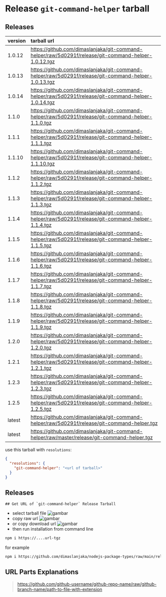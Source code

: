 # Release `git-command-helper` tarball
## Releases
| version | tarball url |
| :--- | :--- |
| 1.0.12 | https://github.com/dimaslanjaka/git-command-helper/raw/5d0291f/release/git-command-helper-1.0.12.tgz |
| 1.0.13 | https://github.com/dimaslanjaka/git-command-helper/raw/5d0291f/release/git-command-helper-1.0.13.tgz |
| 1.0.14 | https://github.com/dimaslanjaka/git-command-helper/raw/5d0291f/release/git-command-helper-1.0.14.tgz |
| 1.1.0 | https://github.com/dimaslanjaka/git-command-helper/raw/5d0291f/release/git-command-helper-1.1.0.tgz |
| 1.1.1 | https://github.com/dimaslanjaka/git-command-helper/raw/5d0291f/release/git-command-helper-1.1.1.tgz |
| 1.1.10 | https://github.com/dimaslanjaka/git-command-helper/raw/5d0291f/release/git-command-helper-1.1.10.tgz |
| 1.1.2 | https://github.com/dimaslanjaka/git-command-helper/raw/5d0291f/release/git-command-helper-1.1.2.tgz |
| 1.1.3 | https://github.com/dimaslanjaka/git-command-helper/raw/5d0291f/release/git-command-helper-1.1.3.tgz |
| 1.1.4 | https://github.com/dimaslanjaka/git-command-helper/raw/5d0291f/release/git-command-helper-1.1.4.tgz |
| 1.1.5 | https://github.com/dimaslanjaka/git-command-helper/raw/5d0291f/release/git-command-helper-1.1.5.tgz |
| 1.1.6 | https://github.com/dimaslanjaka/git-command-helper/raw/5d0291f/release/git-command-helper-1.1.6.tgz |
| 1.1.7 | https://github.com/dimaslanjaka/git-command-helper/raw/5d0291f/release/git-command-helper-1.1.7.tgz |
| 1.1.8 | https://github.com/dimaslanjaka/git-command-helper/raw/5d0291f/release/git-command-helper-1.1.8.tgz |
| 1.1.9 | https://github.com/dimaslanjaka/git-command-helper/raw/5d0291f/release/git-command-helper-1.1.9.tgz |
| 1.2.0 | https://github.com/dimaslanjaka/git-command-helper/raw/5d0291f/release/git-command-helper-1.2.0.tgz |
| 1.2.1 | https://github.com/dimaslanjaka/git-command-helper/raw/5d0291f/release/git-command-helper-1.2.1.tgz |
| 1.2.3 | https://github.com/dimaslanjaka/git-command-helper/raw/5d0291f/release/git-command-helper-1.2.3.tgz |
| 1.2.5 | https://github.com/dimaslanjaka/git-command-helper/raw/5d0291f/release/git-command-helper-1.2.5.tgz |
| latest | https://github.com/dimaslanjaka/git-command-helper/raw/5d0291f/release/git-command-helper.tgz |
| latest | https://github.com/dimaslanjaka/git-command-helper/raw/master/release/git-command-helper.tgz |

use this tarball with `resolutions`:
```json
{
  "resolutions": {
    "git-command-helper": "<url of tarball>"
  }
}
```

## Releases

    ## Get URL of `git-command-helper` Release Tarball
- select tarball file
![gambar](https://user-images.githubusercontent.com/12471057/203216375-8af4b5d9-00c2-40fb-8d3d-d220beaabd46.png)
- copy raw url
![gambar](https://user-images.githubusercontent.com/12471057/203216508-7590cbb9-a1ce-47d6-96ca-8d82149f0762.png)
- or copy download url
![gambar](https://user-images.githubusercontent.com/12471057/203216541-3807d2c3-5213-49f3-b93d-c626dbae3b2e.png)
- then run installation from command line
```bash
npm i https://....url-tgz
```
for example
```bash
npm i https://github.com/dimaslanjaka/nodejs-package-types/raw/main/release/nodejs-package-types.tgz
```

## URL Parts Explanations
> https://github.com/github-username/github-repo-name/raw/github-branch-name/path-to-file-with-extension